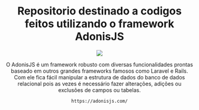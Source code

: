 <div align="center" >
  <h1>Repositorio destinado a codigos feitos utilizando o framework AdonisJS</h1>
  <img src="https://avatars.githubusercontent.com/u/13810373?s=280&v=4"/>
  
  <p>
    O AdonisJS é um framework robusto com diversas funcionalidades prontas baseado em outros grandes frameworks famosos como Laravel e Rails. Com ele fica fácil manipular a estrutura de dados do banco de dados relacional pois as vezes é necessário fazer alterações, adições ou exclusões de campos ou tabelas.
    
    https://adonisjs.com/
  </p>
</div>


